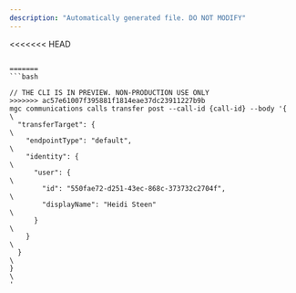 ```yaml
---
description: "Automatically generated file. DO NOT MODIFY"
---
```


<<<<<<< HEAD
```cli

=======
```bash

// THE CLI IS IN PREVIEW. NON-PRODUCTION USE ONLY
>>>>>>> ac57e61007f395881f1814eae37dc23911227b9b
mgc communications calls transfer post --call-id {call-id} --body '{\
  "transferTarget": {\
    "endpointType": "default",\
    "identity": {\
      "user": {\
        "id": "550fae72-d251-43ec-868c-373732c2704f",\
        "displayName": "Heidi Steen"\
      }\
    }\
  }\
}\
'

```